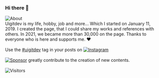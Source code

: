 ### Hi there 👋

![About](https://img.shields.io/badge/About-uigitdev-grightgreen?labelColor=black)</br>
Uigitdev is my life, hobby, job and more... Which I started on January 11, 2019. I created the page, that I could share my works and references with others. In 2021, we became more than 30,000 on the page. Thanks to everyone who is here and supports me. ❤️
<br/><br/>
Use the <a name="tag" href="https://www.instagram.com/explore/tags/uigitdev/">#uigitdev</a> tag in your posts on [![Instagram](https://img.shields.io/badge/Instagram-grightgreen?logo=Instagram&logoColor=grightgreen&labelColor=black)](https://www.instagram.com/uigitdev/)
<br/><br/>
[![Sponsor](https://img.shields.io/badge/Sponsor-CodersRank-blue?labelColor=black)](https://codersrank.io/) greatly contribute to the creation of new contents.
<br/><br/>
![Visitors](https://visitor-badge.glitch.me/badge?page_id=uigitdev) 

